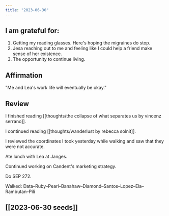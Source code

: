 ```yaml
---
title: "2023-06-30"
---
```

## I am grateful for:
1. Getting my reading glasses. Here's hoping the migraines do stop.
2. Jesa reaching out to me and feeling like I could help a friend make sense of her existence.
3. The opportunity to continue living.

## Affirmation

"Me and Lea's work life will eventually be okay."

## Review

I finished reading [[thoughts/the collapse of what separates us by vincenz serrano]].

I continued reading [[thoughts/wanderlust by rebecca solnit]].

I reviewed the coordinates I took yesterday while walking and saw that they were not accurate.

Ate lunch with Lea at Janges.

Continued working on Candent's marketing strategy.

Do SEP 272.

Walked: Data–Ruby–Pearl–Banahaw–Diamond–Santos–Lopez–Ela–Rambutan–Pili

## [[2023-06-30 seeds]]
